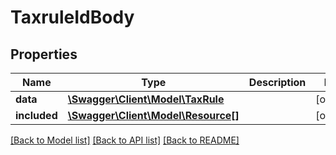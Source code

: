 # TaxruleIdBody

## Properties
Name | Type | Description | Notes
------------ | ------------- | ------------- | -------------
**data** | [**\Swagger\Client\Model\TaxRule**](TaxRule.md) |  | [optional] 
**included** | [**\Swagger\Client\Model\Resource[]**](Resource.md) |  | [optional] 

[[Back to Model list]](../../README.md#documentation-for-models) [[Back to API list]](../../README.md#documentation-for-api-endpoints) [[Back to README]](../../README.md)

